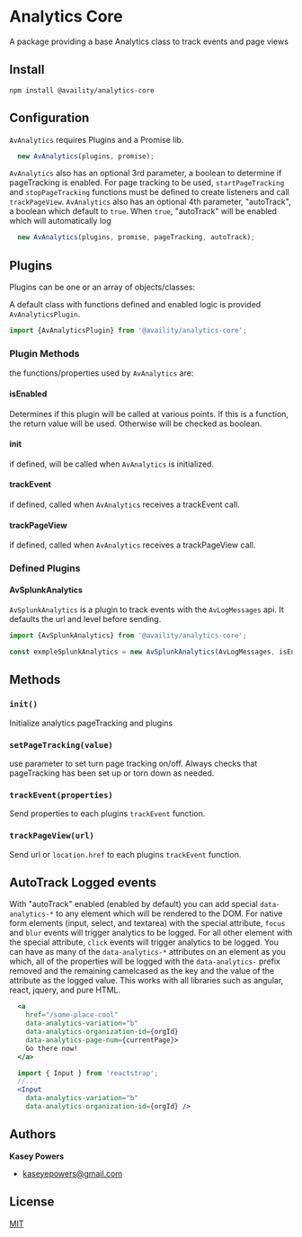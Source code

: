 # Analytics Core

A package providing a base Analytics class to track events and page views

## Install
`npm install @availity/analytics-core`

## Configuration

`AvAnalytics` requires Plugins and a Promise lib.

```javascript
  new AvAnalytics(plugins, promise);
```

`AvAnalytics` also has an optional 3rd parameter, a boolean to determine if pageTracking is enabled.
For page tracking to be used, `startPageTracking` and `stopPageTracking` functions must be defined to create listeners and call `trackPageView`.
`AvAnalytics` also has an optional 4th parameter, "autoTrack", a boolean which default to `true`.
When `true`, "autoTrack" will be enabled which will automatically log

```javascript
  new AvAnalytics(plugins, promise, pageTracking, autoTrack);
```

## Plugins

Plugins can be one or an array of objects/classes:

A default class with functions defined and enabled logic is provided `AvAnalyticsPlugin`.

```javascript
import {AvAnalyticsPlugin} from '@availity/analytics-core';
```

### Plugin Methods

the functions/properties used by `AvAnalytics` are:

#### isEnabled
Determines if this plugin will be called at various points.
If this is a function, the return value will be used. Otherwise will be checked as boolean.

#### init

if defined, will be called when `AvAnalytics` is initialized.

#### trackEvent

if defined, called when `AvAnalytics` receives a trackEvent call.

#### trackPageView

if defined, called when `AvAnalytics` receives a trackPageView call.

### Defined Plugins

#### AvSplunkAnalytics

`AvSplunkAnalytics` is a plugin to track events with the `AvLogMessages` api.
It defaults the url and level before sending.

```javascript
import {AvSplunkAnalytics} from '@availity/analytics-core';

const exmpleSplunkAnalytics = new AvSplunkAnalytics(AvLogMessages, isEnabled);
```

## Methods

### `init()`

Initialize analytics pageTracking and plugins

### `setPageTracking(value)`

use parameter to set turn page tracking on/off. Always checks that pageTracking has been set up or torn down as needed.

### `trackEvent(properties)`

Send properties to each plugins `trackEvent` function.

### `trackPageView(url)`

Send url or `location.href` to each plugins `trackEvent` function.

## AutoTrack Logged events
With "autoTrack" enabled (enabled by default) you can add special `data-analytics-*` to any element which will be rendered to the DOM.
For native form elements (input, select, and textarea) with the special attribute, `focus` and `blur` events will trigger analytics to be logged.
For all other element with the special attribute, `click` events will trigger analytics to be logged.
You can have as many of the `data-analytics-*` attributes on an element as you which, all of the properties will be logged with the `data-analytics-` prefix removed and the remaining camelcased as the key and the value of the attribute as the logged value.
This works with all libraries such as angular, react, jquery, and pure HTML.

```jsx
  <a
    href="/some-place-cool"
    data-analytics-variation="b"
    data-analytics-organization-id={orgId}
    data-analytics-page-num={currentPage}>
    Go there now!
  </a>
```

```jsx
  import { Input } from 'reactstrap';
  //...
  <Input
    data-analytics-variation="b"
    data-analytics-organization-id={orgId} />
```

## Authors
**Kasey Powers**
* [kaseyepowers@gmail.com](kaseyepowers@gmail.com)

## License
[MIT](../../LICENSE)

